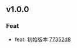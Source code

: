 ## v1.0.0

### Feat
- feat: 初始版本 [77352d8](https://github.com/x-drive/injection/commit/77352d822c1f1b34cb01d3f6424c1c523e249e53)

